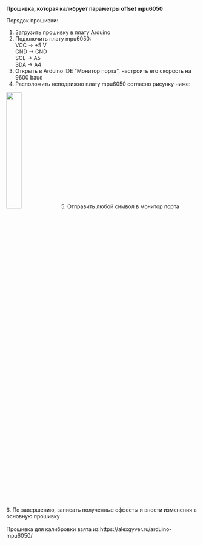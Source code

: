 <b>Прошивка, которая калибрует параметры offset mpu6050</b>

Порядок прошивки:
1. Загрузить прошивку в плату Arduino
2. Подключить плату mpu6050:<br/>
  VCC -> +5 V<br/>
  GND -> GND<br/>
  SCL -> A5<br/>
  SDA -> A4<br/>
3. Открыть в Arduino IDE "Монитор порта", настроить его скорость на 9600 baud
4. Расположить неподвижно плату mpu6050 согласно рисунку ниже:
<img src="https://user-images.githubusercontent.com/75369161/223317700-ac659890-69e0-4ddb-92f9-9d7a79e092b3.jpg" width=28% height=28%>
5. Отправить любой символ в монитор порта<br/>        
6. По завершению, записать полученные оффсеты и внести изменения в основную прошивку<br/>
<br/>
Прошивка для калибровки взята из https://alexgyver.ru/arduino-mpu6050/
